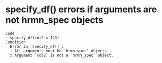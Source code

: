 # specify_df() errors if arguments are not hrmn_spec objects

    Code
      specify_df(col2 = 123)
    Condition
      Error in `specify_df()`:
      ! All arguments must be `hrmn_spec` objects.
      x Argument `col2` is not a `hrmn_spec` object.

